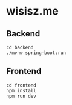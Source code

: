 # wisisz.me

## Backend
```
cd backend
./mvnw spring-boot:run
```

## Frontend
```
cd frontend
npm install
npm run dev
```
